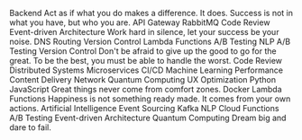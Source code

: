 Backend Act as if what you do makes a difference. It does. Success is not in what you have, but who you are. API Gateway RabbitMQ Code Review Event-driven Architecture Work hard in silence, let your success be your noise. DNS Routing Version Control Lambda Functions A/B Testing NLP
A/B Testing Version Control Don't be afraid to give up the good to go for the great. To be the best, you must be able to handle the worst. Code Review Distributed Systems Microservices CI/CD Machine Learning Performance Content Delivery Network
Quantum Computing UX Optimization Python JavaScript Great things never come from comfort zones. Docker
Lambda Functions Happiness is not something ready made. It comes from your own actions. Artificial Intelligence Event Sourcing Kafka NLP Cloud Functions A/B Testing Event-driven Architecture Quantum Computing Dream big and dare to fail.

